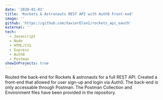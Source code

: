 ```yaml
---
date: '2020-01-03'
title: 'Rockets & Astronauts REST API with Auth0 Front-end'
image: ''
github: 'https://github.com/XavierElon1/rockets_api_oauth'
external: ''
tech:
  - Javascript
  - Node
  - HTML/CSS
  - Express
  - Auth0
  - Postman
showInProjects: true
---
```


Routed the back-end for Rockets & astronauts for a full REST API. Created a front-end that allowed for user sign-up and login via Auth0. The back-end is only accessable through Postman. The Postman Collection and Environment files have been provided in the repository.
